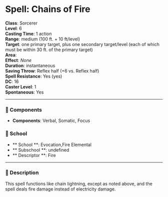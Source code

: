 
# Spell: Chains of Fire
**Class**: Sorcerer  
**Level**: 6  
**Casting Time**: 1 action  
**Range**: medium (100 ft. + 10 ft/level)  
**Target**: one primary target, plus one secondary target/level (each of which must be within 30 ft. of the primary target)  
**Area**:   
**Effect**: _None_  
**Duration**: instantaneous  
**Saving Throw**: Reflex half (+6 vs. Reflex half)  
**Spell Resistance**: Yes (yes)  
**DC**: 16  
**Caster Level**: 1  
**Spontaneous**: Yes

---

### 🔮 Components
- **Components**: Verbal, Somatic, Focus

### 🏫 School
- ** School **: Evocation,Fire Elemental
- ** Subschool **: undefined
- ** Descriptor **: Fire
---

### 📜 Description
This spell functions like chain lightning, except as noted above, and the spell deals fire damage instead of electricity damage.

